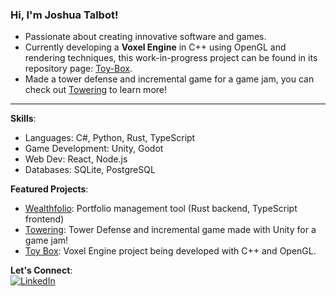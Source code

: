 ### Hi, I'm Joshua Talbot!

- Passionate about creating innovative software and games.
- Currently developing a **Voxel Engine** in C++ using OpenGL and rendering techniques, this work-in-progress project can be found in its repository page: [Toy-Box](https://github.com/Yiroh/Toy-Box).
- Made a tower defense and incremental game for a game jam, you can check out [Towering](https://github.com/Yiroh/Towering) to learn more!  

---

**Skills**:  
- Languages: C#, Python, Rust, TypeScript  
- Game Development: Unity, Godot  
- Web Dev: React, Node.js  
- Databases: SQLite, PostgreSQL  

**Featured Projects**:  
- [Wealthfolio](https://github.com/Yiroh/Wealthfolio): Portfolio management tool (Rust backend, TypeScript frontend)
- [Towering](https://github.com/Yiroh/Towering): Tower Defense and incremental game made with Unity for a game jam!
- [Toy Box](https://github.com/Yiroh/Circuit): Voxel Engine project being developed with C++ and OpenGL. 

**Let's Connect**:  
[![LinkedIn](https://img.shields.io/badge/LinkedIn-Profile-blue)](https://www.linkedin.com/in/joshua-talbot-/)  

